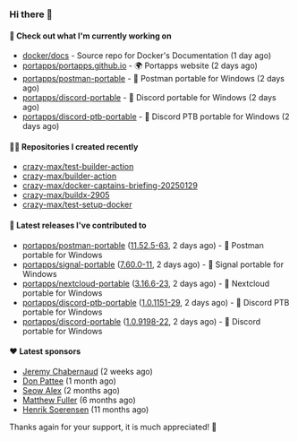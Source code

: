 ### Hi there 👋

#### 👷 Check out what I'm currently working on

- [docker/docs](https://github.com/docker/docs) - Source repo for Docker&#39;s Documentation (1 day ago)
- [portapps/portapps.github.io](https://github.com/portapps/portapps.github.io) - 🌍 Portapps website (2 days ago)
- [portapps/postman-portable](https://github.com/portapps/postman-portable) - 🚀 Postman portable for Windows (2 days ago)
- [portapps/discord-portable](https://github.com/portapps/discord-portable) - 🚀 Discord portable for Windows (2 days ago)
- [portapps/discord-ptb-portable](https://github.com/portapps/discord-ptb-portable) - 🚀 Discord PTB portable for Windows (2 days ago)

#### 👨‍💻 Repositories I created recently

- [crazy-max/test-builder-action](https://github.com/crazy-max/test-builder-action)
- [crazy-max/builder-action](https://github.com/crazy-max/builder-action)
- [crazy-max/docker-captains-briefing-20250129](https://github.com/crazy-max/docker-captains-briefing-20250129)
- [crazy-max/buildx-2905](https://github.com/crazy-max/buildx-2905)
- [crazy-max/test-setup-docker](https://github.com/crazy-max/test-setup-docker)

#### 🚀 Latest releases I've contributed to

- [portapps/postman-portable](https://github.com/portapps/postman-portable) ([11.52.5-63](https://github.com/portapps/postman-portable/releases/tag/11.52.5-63), 2 days ago) - 🚀 Postman portable for Windows
- [portapps/signal-portable](https://github.com/portapps/signal-portable) ([7.60.0-11](https://github.com/portapps/signal-portable/releases/tag/7.60.0-11), 2 days ago) - 🚀 Signal portable for Windows
- [portapps/nextcloud-portable](https://github.com/portapps/nextcloud-portable) ([3.16.6-23](https://github.com/portapps/nextcloud-portable/releases/tag/3.16.6-23), 2 days ago) - 🚀 Nextcloud portable for Windows
- [portapps/discord-ptb-portable](https://github.com/portapps/discord-ptb-portable) ([1.0.1151-29](https://github.com/portapps/discord-ptb-portable/releases/tag/1.0.1151-29), 2 days ago) - 🚀 Discord PTB portable for Windows
- [portapps/discord-portable](https://github.com/portapps/discord-portable) ([1.0.9198-22](https://github.com/portapps/discord-portable/releases/tag/1.0.9198-22), 2 days ago) - 🚀 Discord portable for Windows

#### ❤️ Latest sponsors
- [Jeremy Chabernaud](https://github.com/djerfy) (2 weeks ago)
- [Don Pattee](https://github.com/DPattee) (1 month ago)
- [Seow Alex](https://github.com/seowalex) (2 months ago)
- [Matthew Fuller](https://github.com/mathematics333) (6 months ago)
- [Henrik Soerensen](https://github.com/hsoerensen) (11 months ago)

Thanks again for your support, it is much appreciated! 🙏

